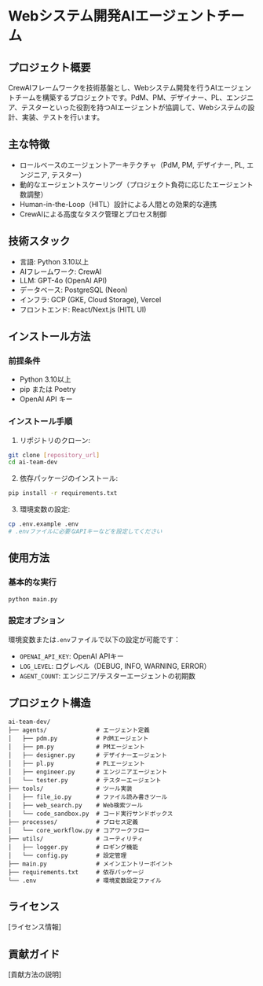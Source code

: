 # Webシステム開発AIエージェントチーム

## プロジェクト概要

CrewAIフレームワークを技術基盤とし、Webシステム開発を行うAIエージェントチームを構築するプロジェクトです。PdM、PM、デザイナー、PL、エンジニア、テスターといった役割を持つAIエージェントが協調して、Webシステムの設計、実装、テストを行います。

## 主な特徴

- ロールベースのエージェントアーキテクチャ（PdM, PM, デザイナー, PL, エンジニア, テスター）
- 動的なエージェントスケーリング（プロジェクト負荷に応じたエージェント数調整）
- Human-in-the-Loop（HITL）設計による人間との効果的な連携
- CrewAIによる高度なタスク管理とプロセス制御

## 技術スタック

- 言語: Python 3.10以上
- AIフレームワーク: CrewAI
- LLM: GPT-4o (OpenAI API)
- データベース: PostgreSQL (Neon)
- インフラ: GCP (GKE, Cloud Storage), Vercel
- フロントエンド: React/Next.js (HITL UI)

## インストール方法

### 前提条件

- Python 3.10以上
- pip または Poetry
- OpenAI API キー

### インストール手順

1. リポジトリのクローン:
```bash
git clone [repository_url]
cd ai-team-dev
```

2. 依存パッケージのインストール:
```bash
pip install -r requirements.txt
```

3. 環境変数の設定:
```bash
cp .env.example .env
# .envファイルに必要なAPIキーなどを設定してください
```

## 使用方法

### 基本的な実行

```bash
python main.py
```

### 設定オプション

環境変数または`.env`ファイルで以下の設定が可能です：

- `OPENAI_API_KEY`: OpenAI APIキー
- `LOG_LEVEL`: ログレベル（DEBUG, INFO, WARNING, ERROR）
- `AGENT_COUNT`: エンジニア/テスターエージェントの初期数

## プロジェクト構造

```
ai-team-dev/
├── agents/              # エージェント定義
│   ├── pdm.py           # PdMエージェント
│   ├── pm.py            # PMエージェント
│   ├── designer.py      # デザイナーエージェント
│   ├── pl.py            # PLエージェント
│   ├── engineer.py      # エンジニアエージェント
│   └── tester.py        # テスターエージェント
├── tools/               # ツール実装
│   ├── file_io.py       # ファイル読み書きツール
│   ├── web_search.py    # Web検索ツール
│   └── code_sandbox.py  # コード実行サンドボックス
├── processes/           # プロセス定義
│   └── core_workflow.py # コアワークフロー
├── utils/               # ユーティリティ
│   ├── logger.py        # ロギング機能
│   └── config.py        # 設定管理
├── main.py              # メインエントリーポイント
├── requirements.txt     # 依存パッケージ
└── .env                 # 環境変数設定ファイル
```

## ライセンス

[ライセンス情報]

## 貢献ガイド

[貢献方法の説明] 